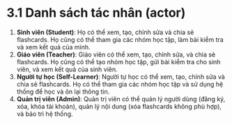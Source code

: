 # 3.1 Danh sách tác nhân (actor)

1. **Sinh viên (Student)**: Họ có thể xem, tạo, chỉnh sửa và chia sẻ flashcards. Họ cũng có thể tham gia các nhóm học tập, làm bài kiểm tra và xem kết quả của mình.
2. **Giáo viên (Teacher)**: Giáo viên có thể xem, tạo, chỉnh sửa, và chia sẻ flashcards. Họ cũng có thể tạo nhóm học tập, gửi bài kiểm tra cho sinh viên, và xem kết quả của sinh viên.
3. **Người tự học (Self-Learner)**: Người tự học có thể xem, tạo, chỉnh sửa và chia sẻ flashcards. Họ có thể tham gia các nhóm học tập và sử dụng hệ thống để học và ôn lại thông tin.
4. **Quản trị viên (Admin)**: Quản trị viên có thể quản lý người dùng (đăng ký, xóa, khóa tài khoản), quản lý nội dung (xóa flashcards không phù hợp), và bảo trì hệ thống.
